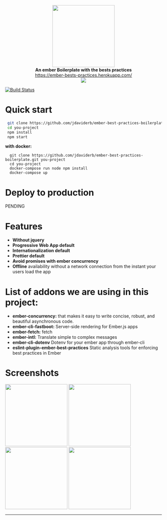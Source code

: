 <div align="center"> <img width="200" src="https://cdn-images-1.medium.com/max/1600/1*--wRIhx_atl50C4NlkMY5Q.jpeg"></div>
<div align="center">
  <strong>An ember Boilerplate with the bests practices </strong><br>
  <a href="https://ember-bests-practices.herokuapp.com/">https://ember-bests-practices.herokuapp.com/</a><br>
  <img src="https://user-images.githubusercontent.com/4649902/51712776-dc9d6400-1ffd-11e9-95f9-3b204aab6476.png"><br>
</div>

[![Build Status](https://travis-ci.org/jdaviderb/ember-best-practices-boilerplate.svg?branch=master)](https://travis-ci.org/jdaviderb/ember-best-practices-boilerplate)


# Quick start

```bash
 git clone https://github.com/jdaviderb/ember-best-practices-boilerplate.git you-project
 cd you-project
 npm install
 npm start
```

**with docker:**

```
  git clone https://github.com/jdaviderb/ember-best-practices-boilerplate.git you-project
  cd you-project
  docker-compose run node npm install
  docker-compose up
```

# Deploy to production
PENDING

# Features

- **Without jquery**
- **Progressive Web App default**
- **Internationalization default**
- **Prettier default**
- **Avoid promises with ember concurrency**
- **Offline** availability without a network connection from the instant your users load the app

# List of addons we are using in this project:

- **ember-concurrency:** that makes it easy to write concise, robust, and beautiful asynchronous code.
- **ember-cli-fastboot:** Server-side rendering for Ember.js apps
- **ember-fetch:** fetch
- **ember-intl:** Translate simple to complex messages
- **ember-cli-dotenv** Dotenv for your ember app through ember-cli
- **eslint-plugin-ember-best-practices** Static analysis tools for enforcing best practices in Ember

# Screenshots

<div>
<img width="200"src="https://user-images.githubusercontent.com/4649902/51715634-9220e500-2007-11e9-8a05-218b76834846.png">
<img width="200" src="https://user-images.githubusercontent.com/4649902/51715637-977e2f80-2007-11e9-9ecc-345c832d0e31.png">
<img width="200" src="https://user-images.githubusercontent.com/4649902/51715647-a1a02e00-2007-11e9-81c2-ef2269179506.png">
<img width="200" src="https://user-images.githubusercontent.com/4649902/51715641-9cdb7a00-2007-11e9-99c6-ac279f77ba42.png">

</div>

---
